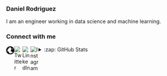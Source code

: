 ### Daniel Rodriguez

I am an engineer working in data science and machine learning.

### Connect with me

[<img align="left" alt="extrapolations.dev" width="22px" src="https://raw.githubusercontent.com/iconic/open-iconic/master/svg/globe.svg" />][website]
[<img align="left" alt="Twitter" width="22px" src="https://cdn.jsdelivr.net/npm/simple-icons@v3/icons/twitter.svg" />][twitter]
[<img align="left" alt="LinkedIn" width="22px" src="https://cdn.jsdelivr.net/npm/simple-icons@v3/icons/linkedin.svg" />][linkedin]
[<img align="left" alt="Instagram" width="22px" src="https://cdn.jsdelivr.net/npm/simple-icons@v3/icons/instagram.svg" />][instagram]

<details>
  <summary>:zap: GitHub Stats</summary>
  <img align="left" alt="danielfrg's GitHub Stats" src="https://github-readme-stats.vercel.app/api/top-langs/?username=danielfrg&layout=compact />
</details>

[website]: https://extrapolations.dev
[twitter]: https://twitter.com/danielfrg
[instagram]: https://instagram.com/danielfrg2
[linkedin]: https://linkedin.com/in/danielfrg
